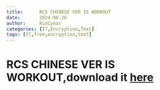 ```yaml
---
title:      RCS CHINESE VER IS WORKOUT
date:       2024-06-26
author:     RinCynar
categories: [IT,Encryption,Text]
tags: [IT,free,encryption,text]
---
```

# RCS CHINESE VER IS WORKOUT,download it [here](/assets/file/rcs_ch.py)
